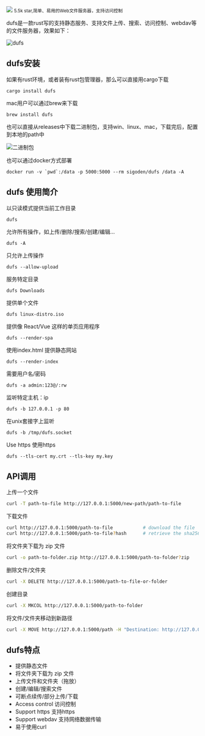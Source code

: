 <img src="/assets/image/240730-dufs-1.png">
<small>5.5k star,简单、易用的Web文件服务器，支持访问控制</small>

dufs是一款rust写的支持静态服务、支持文件上传、搜索、访问控制、webdav等的文件服务器，效果如下：

![dufs](/assets/image/240730-dufs.png)

## dufs安装

如果有rust环境，或者装有rust包管理器，那么可以直接用cargo下载

```
cargo install dufs
```

mac用户可以通过brew来下载

```
brew install dufs
```

也可以直接从releases中下载二进制包，支持win、linux、mac，下载完后，配置到本地的path中

![二进制包](/assets/image/240730-dufs-1.png)

也可以通过docker方式部署

```
docker run -v `pwd`:/data -p 5000:5000 --rm sigoden/dufs /data -A
```

## dufs 使用简介

以只读模式提供当前工作目录

```
dufs
```

允许所有操作，如上传/删除/搜索/创建/编辑...

```
dufs -A
```

只允许上传操作

```
dufs --allow-upload
```

服务特定目录

```
dufs Downloads
```

提供单个文件
```
dufs linux-distro.iso
```
提供像 React/Vue 这样的单页应用程序

```
dufs --render-spa
```

使用index.html 提供静态网站

```
dufs --render-index
```
需要用户名/密码

```
dufs -a admin:123@/:rw
```

监听特定主机：ip

```
dufs -b 127.0.0.1 -p 80
```
在unix套接字上监听
```
dufs -b /tmp/dufs.socket
```

Use https 使用https

```
dufs --tls-cert my.crt --tls-key my.key
```

## API调用

上传一个文件

```sh
curl -T path-to-file http://127.0.0.1:5000/new-path/path-to-file
```

下载文件
```sh
curl http://127.0.0.1:5000/path-to-file           # download the file
curl http://127.0.0.1:5000/path-to-file?hash      # retrieve the sha256 hash of the file
```

将文件夹下载为 zip 文件

```sh
curl -o path-to-folder.zip http://127.0.0.1:5000/path-to-folder?zip
```

删除文件/文件夹

```sh
curl -X DELETE http://127.0.0.1:5000/path-to-file-or-folder
```

创建目录

```sh
curl -X MKCOL http://127.0.0.1:5000/path-to-folder
```

将文件/文件夹移动到新路径

```sh
curl -X MOVE http://127.0.0.1:5000/path -H "Destination: http://127.0.0.1:5000/new-path"
```

## dufs特点

- 提供静态文件
- 将文件夹下载为 zip 文件
- 上传文件和文件夹（拖放）
- 创建/编辑/搜索文件
- 可断点续传/部分上传/下载
- Access control 访问控制
- Support https 支持https
- Support webdav 支持网络数据传输
- 易于使用curl